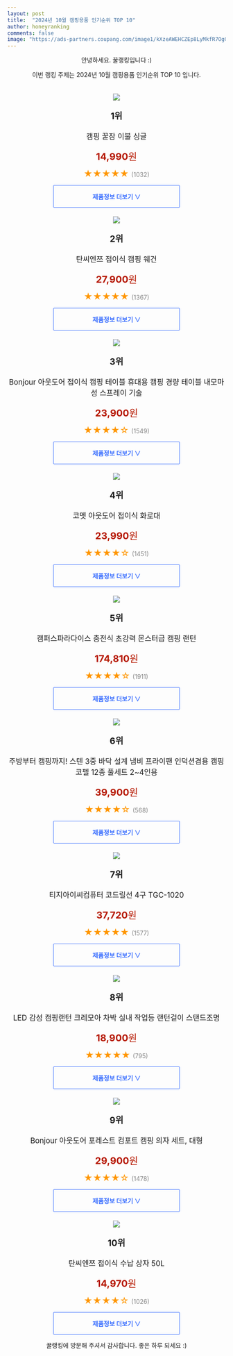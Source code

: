 ```yaml
---
layout: post
title:  "2024년 10월 캠핑용품 인기순위 TOP 10"
author: honeyranking
comments: false
image: "https://ads-partners.coupang.com/image1/kXzeAWEHCZEp8LyMkfR7OgGLnMyG02Y4B0kdUb5Kvi_A6Emrkgt-QVa45Bck9MFlktH_Wlr92-D29W1LJ7zTkCaHQ0aoOqutWe8eh_CQw83arR-9NdQr0SaToCYLN6TlA7Tb4P8ml9t6nJ0AMz_G-z3g7tE8Ps_gQ9PU8QReq7dziYAz4qy_k2oZMACbGfKN287FWHH2eceMxpn_O3nndz-snbfpBALqTv2jwhOhxfnhe5m2sH3S1AoiwOPzID32BJOdB-W1LPHNMRQ0qWdmR7hEEFE-VDtyzropb0jUqwIO4kCdaJ2Ro3Tc0w=="
---
```

<p style="text-align: center;">안녕하세요. 꿀랭킹입니다 :)</p>
<p style="text-align: center;">이번 랭킹 주제는 2024년 10월 캠핑용품 인기순위 TOP 10 입니다.</p><center><img src="https://ads-partners.coupang.com/image1/kXzeAWEHCZEp8LyMkfR7OgGLnMyG02Y4B0kdUb5Kvi_A6Emrkgt-QVa45Bck9MFlktH_Wlr92-D29W1LJ7zTkCaHQ0aoOqutWe8eh_CQw83arR-9NdQr0SaToCYLN6TlA7Tb4P8ml9t6nJ0AMz_G-z3g7tE8Ps_gQ9PU8QReq7dziYAz4qy_k2oZMACbGfKN287FWHH2eceMxpn_O3nndz-snbfpBALqTv2jwhOhxfnhe5m2sH3S1AoiwOPzID32BJOdB-W1LPHNMRQ0qWdmR7hEEFE-VDtyzropb0jUqwIO4kCdaJ2Ro3Tc0w==" style="margin-top:20px" /></center><p style="text-align: center; font-size: 20px"><b>1위</b></p><p style="text-align: center; font-size: 17px">캠핑 꿀잠 이불 싱글</p><p style="text-align: center;"><span style="color: #b61800; font-size: 22px;"><b>14,990</b>원</span></p><p style="text-align: center;"><span style="color: #ff9600; font-size: 20px;">★★★★★ </span><span style="color: #878787;">(1032)</span></p><center><a href="https://link.coupang.com/re/AFFSDP?lptag=AF3899140&subid=honeyrank&pageKey=5882422302&itemId=10321644675&vendorItemId=90622060836&traceid=V0-153-5e1c6485190b5cd1&requestid=20241010170000680193877360&token=31850C%7CGM"><div style="font-size: 14px; display: inline-block; padding: 15px 90px; color: #346aff; border-radius: 2px; border: 1px solid #346aff; cursor: pointer;"><b>제품정보 더보기 &or;</b></div></a></center><center><img src="https://ads-partners.coupang.com/image1/PRh7khBFymcLOkTLPWUIByhyj6BOuZeVGSDGIVp-wvxHlrwhM0QbHLUsiUHRNEZTJ8Pho-qIB91dhzK8A0_mF22OlLhRh_fzHrIH1u78woc-kwxTjof6pEPLwupqBV9hk73Bv4WDhwl72sZsO7W0Ixw1FJaxhhWD9rbV3iXUHDQhVAKdut0cYK5mMkHQnHbitj-FJePRaXxHKuQuxOut_iIEGD_DKeocuzQ0RRyCg2jLF0qHoZPjO3GdIyK1grIpOJlGLdWMxYIFDQ_DbHUH_nLBPU-BIT99wN8lHEAwAmAzkjfsSmdTNaE=" style="margin-top:20px" /></center><p style="text-align: center; font-size: 20px"><b>2위</b></p><p style="text-align: center; font-size: 17px">탄씨엔쯔 접이식 캠핑 웨건</p><p style="text-align: center;"><span style="color: #b61800; font-size: 22px;"><b>27,900</b>원</span></p><p style="text-align: center;"><span style="color: #ff9600; font-size: 20px;">★★★★★ </span><span style="color: #878787;">(1367)</span></p><center><a href="https://link.coupang.com/re/AFFSDP?lptag=AF3899140&subid=honeyrank&pageKey=7284641430&itemId=18605579992&vendorItemId=85741492753&traceid=V0-153-e25cab7674c599ad&requestid=20241010170000680193877360&token=31850C%7CGM"><div style="font-size: 14px; display: inline-block; padding: 15px 90px; color: #346aff; border-radius: 2px; border: 1px solid #346aff; cursor: pointer;"><b>제품정보 더보기 &or;</b></div></a></center><center><img src="https://ads-partners.coupang.com/image1/UiHIlCPbkCGBKCtZUv8brHpwEjW4a8fiPNINuSIVJGvzajzecUPHxmGNCec4sPUF5rjD9f_3uaXg5t8-tRx7XnHCmY1EDWZpeh6KjelXVAFPPCX7D6e0VIiYkdbOWlO5HsHms5M26WziA2Fk9nkJHFXDb9l18bX9BVAxsIfsNCHQGm03ldXZEiTH_jYANO9dSOpWelARUN5Vt6xpa02tzl_GbGu-zWecX_6M0EnQz1QiXdSvmRLZkdtY9UdwWT0uSTfSxDeGvuPai9h0DpnnrVPHU_16wRrLzMSSgbvE_N0tBR1rNAgTqA0t-w==" style="margin-top:20px" /></center><p style="text-align: center; font-size: 20px"><b>3위</b></p><p style="text-align: center; font-size: 17px">Bonjour 아웃도어  접이식 캠핑 테이블 휴대용 캠핑 경량 테이블 내모마성  스프레이 기술</p><p style="text-align: center;"><span style="color: #b61800; font-size: 22px;"><b>23,900</b>원</span></p><p style="text-align: center;"><span style="color: #ff9600; font-size: 20px;">★★★★☆ </span><span style="color: #878787;">(1549)</span></p><center><a href="https://link.coupang.com/re/AFFSDP?lptag=AF3899140&subid=honeyrank&pageKey=8220565501&itemId=23626210207&vendorItemId=90651731630&traceid=V0-153-4e7e148f294da0f1&requestid=20241010170000680193877360&token=31850C%7CGM"><div style="font-size: 14px; display: inline-block; padding: 15px 90px; color: #346aff; border-radius: 2px; border: 1px solid #346aff; cursor: pointer;"><b>제품정보 더보기 &or;</b></div></a></center><center><img src="https://ads-partners.coupang.com/image1/HNdpjwzzElxH69SOHGRYlHhnxLBZMi2Eet0iVoL8FMWDcbXB45vuvIGJ1h2qelztRK_8lyfEpF0y-rpNICwX_JQ8B5A2soCso9oBJ91B12DwsdaCwlipTmP2Jk3FIQJlaZg_O7xP012L9JAyJj1Ot5fK_Ax45js7NpGyUNoPylpyLU3Mwxc350_MLHQDhcslp2s3IS7l6S8swwoMvERdtJsI5zvmcRuAnojwJftRQjIVj3v9N1Xsrd8YZM0xYmhRNPGt59ZykFdwOD-RPAoi_PiDlMX8vtc=" style="margin-top:20px" /></center><p style="text-align: center; font-size: 20px"><b>4위</b></p><p style="text-align: center; font-size: 17px">코멧 아웃도어 접이식 화로대</p><p style="text-align: center;"><span style="color: #b61800; font-size: 22px;"><b>23,990</b>원</span></p><p style="text-align: center;"><span style="color: #ff9600; font-size: 20px;">★★★★☆ </span><span style="color: #878787;">(1451)</span></p><center><a href="https://link.coupang.com/re/AFFSDP?lptag=AF3899140&subid=honeyrank&pageKey=5257954155&itemId=7463433468&vendorItemId=74754339411&traceid=V0-153-60ee3d730008080e&requestid=20241010170000680193877360&token=31850C%7CGM"><div style="font-size: 14px; display: inline-block; padding: 15px 90px; color: #346aff; border-radius: 2px; border: 1px solid #346aff; cursor: pointer;"><b>제품정보 더보기 &or;</b></div></a></center><center><img src="https://ads-partners.coupang.com/image1/hdZ1RyN0JcR3rTGxhXQreyntlcfTUMwnalvONcdha4P3teQq4clsp8yaxM4hQkIsOQab-Wvxk9ceo0wA253Z3x6oHOUqog5Ei_9tRj3hwlOxt273CFTDpNle3IaX8ZGKR9O3qlfs5IpWbNt8lGKmMOH6pd3zrO9fy_5mtCb3uZ4wqs9Bn_K_RN-OZevpLt2QY6v2es1hRdTigaZAi20eQcMgZa00PKbigMd_r8Qho8ZF-9BQyW-ewNaiBCf6Ent9UHdSVuss7A0Uqc7V-3R_uQacXBa3fezLzVts1Os3R4blLfgUhGqZv96v" style="margin-top:20px" /></center><p style="text-align: center; font-size: 20px"><b>5위</b></p><p style="text-align: center; font-size: 17px">캠퍼스파라다이스 충전식 초강력 몬스터급 캠핑 랜턴</p><p style="text-align: center;"><span style="color: #b61800; font-size: 22px;"><b>174,810</b>원</span></p><p style="text-align: center;"><span style="color: #ff9600; font-size: 20px;">★★★★☆ </span><span style="color: #878787;">(1911)</span></p><center><a href="https://link.coupang.com/re/AFFSDP?lptag=AF3899140&subid=honeyrank&pageKey=7470252770&itemId=19491183630&vendorItemId=90729893583&traceid=V0-153-448980d9a9f3be0a&requestid=20241010170000680193877360&token=31850C%7CGM"><div style="font-size: 14px; display: inline-block; padding: 15px 90px; color: #346aff; border-radius: 2px; border: 1px solid #346aff; cursor: pointer;"><b>제품정보 더보기 &or;</b></div></a></center><center><img src="https://ads-partners.coupang.com/image1/JS-7Og9E-kSXpYWsJT9p2nV5CdgaHeBQCrpLYlzSpjH2GAHF5GgHVxPIaPgZD6SpmakaAGV_W0TvpgF0tKx93hqdqklnxAcc_S7-JJhpQpisit9Ize6b_vp6PFmx-h2pJ9xoE_hHxM8an05UWpaIlnvrd6_BBNBLUTdITnZ5k0rZph92AstQYDcJ6N7K1yTt6s0HQhAzR9tZfYRP4Jw42FZlubOxl-lhd6ecdS-yvhX4a6tX2xaA41O8jpH2hobJyTpzdp4rk0RTd9dG5n2BF0jkY3q7XJNggejehY5hZxHMc9SUnh5iMS0u" style="margin-top:20px" /></center><p style="text-align: center; font-size: 20px"><b>6위</b></p><p style="text-align: center; font-size: 17px">주방부터 캠핑까지! 스텐 3중 바닥 설계 냄비 프라이팬 인덕션겸용 캠핑 코펠 12종 풀세트 2~4인용</p><p style="text-align: center;"><span style="color: #b61800; font-size: 22px;"><b>39,900</b>원</span></p><p style="text-align: center;"><span style="color: #ff9600; font-size: 20px;">★★★★☆ </span><span style="color: #878787;">(568)</span></p><center><a href="https://link.coupang.com/re/AFFSDP?lptag=AF3899140&subid=honeyrank&pageKey=7619003026&itemId=20195604233&vendorItemId=87043186473&traceid=V0-153-9c1f3eb835c3a584&requestid=20241010170000680193877360&token=31850C%7CGM"><div style="font-size: 14px; display: inline-block; padding: 15px 90px; color: #346aff; border-radius: 2px; border: 1px solid #346aff; cursor: pointer;"><b>제품정보 더보기 &or;</b></div></a></center><center><img src="https://ads-partners.coupang.com/image1/OWPpdE2brDQdG_lyOdc3_dC-DsOlZ75cKZzrYqbMc_Kcw1kLEIQYoahv2Cb79esFWHdP2W3iKa9os5zcL7k5TAxCzOR-dc0On5wYKkpLtihSBeIp5TMDx39RHe5VHdgMqbFlTO-J09IP7_tRNxkYCzSPWoRdWhKhQfuxJZAKblumWF0LrBIcX3lkgt8hzH_ZRWilQOPScSPmqA49gEqBu4HMfklmIvSxehfiCXxbuIGtYB7o4eHioGTFHbYKwbvMHJLicwJTO9tqWmF37RTsArOTFVrPSXkAB5Q=" style="margin-top:20px" /></center><p style="text-align: center; font-size: 20px"><b>7위</b></p><p style="text-align: center; font-size: 17px">티지아이씨컴퓨터 코드릴선 4구 TGC-1020</p><p style="text-align: center;"><span style="color: #b61800; font-size: 22px;"><b>37,720</b>원</span></p><p style="text-align: center;"><span style="color: #ff9600; font-size: 20px;">★★★★★ </span><span style="color: #878787;">(1577)</span></p><center><a href="https://link.coupang.com/re/AFFSDP?lptag=AF3899140&subid=honeyrank&pageKey=5000877585&itemId=6684970925&vendorItemId=73978664854&traceid=V0-153-19ab1e216a0f164d&requestid=20241010170000680193877360&token=31850C%7CGM"><div style="font-size: 14px; display: inline-block; padding: 15px 90px; color: #346aff; border-radius: 2px; border: 1px solid #346aff; cursor: pointer;"><b>제품정보 더보기 &or;</b></div></a></center><center><img src="https://ads-partners.coupang.com/image1/eMY_5jS2zRTCbN4KeBtuAXI2qd5fhLZKIP3Yjm1mfJ7OZE1m3w_YAAiHcg5DfFmPjGxLlVaUiIyLAFCxMsOR393kA3FrJdgv03Ms9GweoGBNZB5lsvfMOn7XmC4r6IHx90WrYjWslxb34nBM0XWlAVD8yUQ7VPxfTL8LAcrFRz0joWnC2vSqdS0bzPcMc4ITFwiLfDsw-RduWOjFkjiug4RFWxG3-1jvCGv7slHQ7THu2KRl_7A__gmhct66nuMQDHnzDVXeFETcwiNYBESWVGe-QWr9Ir5vDWGCm0JuG4g-73LjtNpIb88=" style="margin-top:20px" /></center><p style="text-align: center; font-size: 20px"><b>8위</b></p><p style="text-align: center; font-size: 17px">LED 감성 캠핑랜턴 크레모아 차박 실내 작업등 랜턴걸이 스탠드조명</p><p style="text-align: center;"><span style="color: #b61800; font-size: 22px;"><b>18,900</b>원</span></p><p style="text-align: center;"><span style="color: #ff9600; font-size: 20px;">★★★★★ </span><span style="color: #878787;">(795)</span></p><center><a href="https://link.coupang.com/re/AFFSDP?lptag=AF3899140&subid=honeyrank&pageKey=6366241127&itemId=13462840789&vendorItemId=79483710219&traceid=V0-153-dcc7712e0481825a&requestid=20241010170000680193877360&token=31850C%7CGM"><div style="font-size: 14px; display: inline-block; padding: 15px 90px; color: #346aff; border-radius: 2px; border: 1px solid #346aff; cursor: pointer;"><b>제품정보 더보기 &or;</b></div></a></center><center><img src="https://ads-partners.coupang.com/image1/5Wz0uFwL_Y-rRsB65SpWMrwmIZlCtA8OUyJ3EhcHng_eaxePEJtXiwj1nv98ZSIkgRrXJxRMm83j8_bjACKhtBbNR27_p5086OZz2FcXJuFaoZD1_v6Hwdk_ErXtg4buGUWBwHNNJbFrAvje-RC9RWyWrdQDbYDrloQa-H6E9UEIPDvhDiVz49umkNE7yWxpMBVjMXQ6o0b2r1JWO6sBzUQHh46rWQbaEFTxfnNYsveC65gevXbK7He9xVqeZV_MNi7Gds1iJ8ZjaFfzZXGMHDkvEofqCF47pDwEWE08nX2wbhn1QRghAEI=" style="margin-top:20px" /></center><p style="text-align: center; font-size: 20px"><b>9위</b></p><p style="text-align: center; font-size: 17px">Bonjour 아웃도어 포레스트 컴포트 캠핑 의자 세트, 대형</p><p style="text-align: center;"><span style="color: #b61800; font-size: 22px;"><b>29,900</b>원</span></p><p style="text-align: center;"><span style="color: #ff9600; font-size: 20px;">★★★★☆ </span><span style="color: #878787;">(1478)</span></p><center><a href="https://link.coupang.com/re/AFFSDP?lptag=AF3899140&subid=honeyrank&pageKey=7831908342&itemId=21302046464&vendorItemId=88361737732&traceid=V0-153-a64bd4b7d5ce4a9c&requestid=20241010170000680193877360&token=31850C%7CGM"><div style="font-size: 14px; display: inline-block; padding: 15px 90px; color: #346aff; border-radius: 2px; border: 1px solid #346aff; cursor: pointer;"><b>제품정보 더보기 &or;</b></div></a></center><center><img src="https://ads-partners.coupang.com/image1/5KGykoKK9YdCPA_g5KKxSWOpHb--LIvOVX0QpiWmPu4TUON2Gjfo5gV7U3MncLLmob5kcXGUaJs1DbaBnwxROQrk8SwGHFq8fBtFMADSE4RRiNf-jBWcmwL-401djLAZEmIyydYuVXCz8sB_kPrvphvIvnIMfvlek_DZQPP11rdVRN769hzXMU-1vioG3sqeEw019lb37yK2j186fSRA2JZPTp5brjkMRSGw86m-4PH7U_2bm5OMzOsQastukvYWiiyI2dTQ8CIcwi0vc8slOhZET66HGiGQddVTFzsvYvfq_xlxJJcfZco=" style="margin-top:20px" /></center><p style="text-align: center; font-size: 20px"><b>10위</b></p><p style="text-align: center; font-size: 17px">탄씨엔쯔 접이식 수납 상자 50L</p><p style="text-align: center;"><span style="color: #b61800; font-size: 22px;"><b>14,970</b>원</span></p><p style="text-align: center;"><span style="color: #ff9600; font-size: 20px;">★★★★☆ </span><span style="color: #878787;">(1026)</span></p><center><a href="https://link.coupang.com/re/AFFSDP?lptag=AF3899140&subid=honeyrank&pageKey=7233125207&itemId=18358749932&vendorItemId=85502523945&traceid=V0-153-e21a15fda03291fe&requestid=20241010170000680193877360&token=31850C%7CGM"><div style="font-size: 14px; display: inline-block; padding: 15px 90px; color: #346aff; border-radius: 2px; border: 1px solid #346aff; cursor: pointer;"><b>제품정보 더보기 &or;</b></div></a></center><p style="text-align: center;">꿀랭킹에 방문해 주셔서 감사합니다. 좋은 하루 되세요 :)</p>
